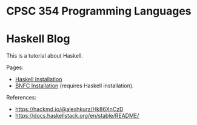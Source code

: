 # CPSC 354 Programming Languages
# Haskell Blog

This is a tutorial about Haskell.

Pages:
- [Haskell Installation](Haskell-Installation.md)
- [BNFC Installation](BNFC-Installation.md) (requires Haskell installation).

References:
- https://hackmd.io/@alexhkurz/Hk86XnCzD
- https://docs.haskellstack.org/en/stable/README/
